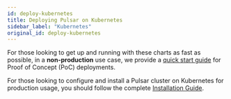 ```yaml
---
id: deploy-kubernetes
title: Deploying Pulsar on Kubernetes
sidebar_label: "Kubernetes"
original_id: deploy-kubernetes
---
```


For those looking to get up and running with these charts as fast
as possible, in a **non-production** use case, we provide
a [quick start guide](getting-started-helm) for Proof of Concept (PoC) deployments.

For those looking to configure and install a Pulsar cluster on Kubernetes for production usage, you should follow the complete [Installation Guide](helm-install).
